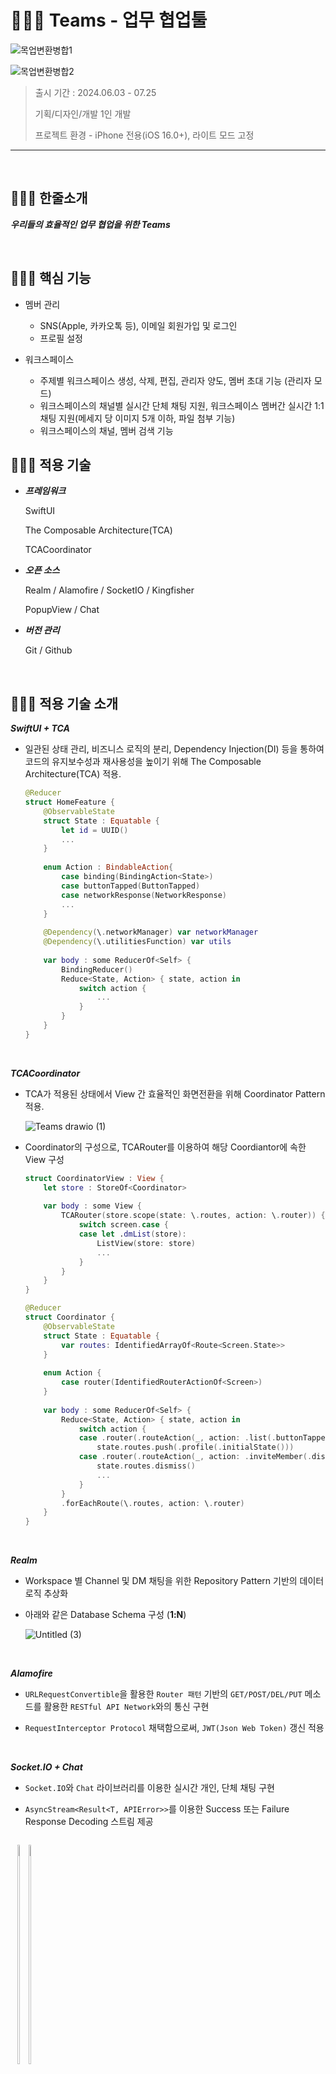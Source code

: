 # 👨🏻‍💻 Teams - 업무 협업툴

![목업변환병합1](https://github.com/user-attachments/assets/91789873-ccda-4004-b81b-8c90f91fbc46)

![목업변환병합2](https://github.com/user-attachments/assets/e137558b-64e5-447e-bdf9-a6204a828a89)

> 출시 기간 : 2024.06.03 - 07.25
>
> 기획/디자인/개발 1인 개발
>
> 프로젝트 환경 - iPhone 전용(iOS 16.0+), 라이트 모드 고정

---

<br>

## 👨🏻‍💻 **한줄소개**

***우리들의 효율적인 업무 협업을 위한 Teams***

<br>

## 👨🏻‍💻 **핵심 기능**

* 멤버 관리

    * SNS(Apple, 카카오톡 등), 이메일 회원가입 및 로그인
    * 프로필 설정

* 워크스페이스

    * 주제별 워크스페이스 생성, 삭제, 편집, 관리자 양도, 멤버 초대 기능 (관리자 모드)
    * 워크스페이스의 채널별 실시간 단체 채팅 지원, 워크스페이스 멤버간 실시간 1:1 채팅 지원(메세지 당 이미지 5개 이하, 파일 첨부 기능)
    * 워크스페이스의 채널, 멤버 검색 기능


## 👨🏻‍💻 **적용 기술**

* ***프레임워크***

    SwiftUI

    The Composable Architecture(TCA)
  
    TCACoordinator

* ***오픈 소스***

    Realm / Alamofire /	SocketIO / Kingfisher

    PopupView / Chat

* ***버전 관리***

    Git / Github

  <br>

## 👨🏻‍💻 **적용 기술 소개**

***SwiftUI + TCA***

* 일관된 상태 관리, 비즈니스 로직의 분리, Dependency Injection(DI) 등을 통하여 코드의 유지보수성과 재사용성을 높이기 위해 The Composable Architecture(TCA) 적용.

    ```swift 
    @Reducer
    struct HomeFeature {    
        @ObservableState
        struct State : Equatable {
            let id = UUID()
            ...
        }
        
        enum Action : BindableAction{
            case binding(BindingAction<State>)
            case buttonTapped(ButtonTapped)
            case networkResponse(NetworkResponse)
            ...
        }
        
        @Dependency(\.networkManager) var networkManager
        @Dependency(\.utilitiesFunction) var utils
        
        var body : some ReducerOf<Self> {
            BindingReducer()
            Reduce<State, Action> { state, action in
                switch action {
                    ...
                }
            }
        }   
    }
    ```

<br>

***TCACoordinator***

* TCA가 적용된 상태에서 View 간 효율적인 화면전환을 위해 Coordinator Pattern 적용.

    ![Teams drawio (1)](https://github.com/user-attachments/assets/dff306c1-c0bd-4f45-97e6-f015db31f147)

* Coordinator의 구성으로, TCARouter를 이용하여 해당 Coordiantor에 속한 View 구성

    ```swift
    struct CoordinatorView : View {
        let store : StoreOf<Coordinator>
        
        var body : some View {
            TCARouter(store.scope(state: \.routes, action: \.router)) { screen in
                switch screen.case {
                case let .dmList(store):
                    ListView(store: store)
                    ...
                }
            }
        }
    }

    @Reducer
    struct Coordinator {
        @ObservableState
        struct State : Equatable {
            var routes: IdentifiedArrayOf<Route<Screen.State>>
        }
        
        enum Action {
            case router(IdentifiedRouterActionOf<Screen>)
        }
        
        var body : some ReducerOf<Self> {
            Reduce<State, Action> { state, action in
                switch action {
                case .router(.routeAction(_, action: .list(.buttonTapped(.profileOpenTapped)))):
                    state.routes.push(.profile(.initialState()))   
                case .router(.routeAction(_, action: .inviteMember(.dismiss))):
                    state.routes.dismiss()
                    ...
                }
            }
            .forEachRoute(\.routes, action: \.router)
        }
    }

    ```

<br>

***Realm***

* Workspace 별 Channel 및 DM 채팅을 위한 Repository Pattern 기반의 데이터 로직 추상화

* 아래와 같은 Database Schema 구성 (**1:N**)
  
    ![Untitled (3)](https://github.com/user-attachments/assets/eadcb91f-390d-4af9-be39-6eddc196211b)


<br>

***Alamofire***

* `URLRequestConvertible`을 활용한 `Router 패턴` 기반의 `GET/POST/DEL/PUT` 메소드를 활용한 `RESTful API Network`와의 통신 구현

* `RequestInterceptor Protocol` 채택함으로써, `JWT(Json Web Token)` 갱신 적용

<br>

***Socket.IO + Chat***

* `Socket.IO`와 `Chat` 라이브러리를 이용한 실시간 개인, 단체 채팅 구현

* `AsyncStream<Result<T, APIError>>`를 이용한 Success 또는 Failure Response Decoding 스트림 제공

<p align="center" style="display: inline-block;">
  <img src="https://github.com/user-attachments/assets/ab8b4e27-f45e-428a-91cf-76007d62668a" width="30%" height="30%"/>
  <img src="https://github.com/user-attachments/assets/3c73f1b1-564b-4160-bc69-1032a387450e" width="30%" height="30%"/>
</p>


<br>

***PopupView***

* `PopupView` 라이브러리를 이용한 두 가지 형태의 `Toast Menu 구현`

<p align="center" style="display: inline-block;">
  <img src="https://github.com/user-attachments/assets/ae7e450c-ede5-43ff-9080-0c7eaaed8dd3" width="30%" height="30%"/>
  <img src="https://github.com/user-attachments/assets/1b8dbcf1-1eb6-4eeb-b42b-5dfdbab85be2" width="30%" height="30%"/>
</p>

<br>

## 👨🏻‍💻 트러블슈팅

### 1. Coordinator에 속한 View 간 Action 전달

* **문제 상황**

    > - 아래와 같은 구조로, SideMenuView와 EditView는 SideMenuCoordinator에 포함된 하위 View이며, SideMenuView에서 수정 Button을 클릭시, EditView가 Present되는 형태임.
    > - 또한, TCA는 단방향 아키텍처를 지향하며, TCACoordinator 또한 단방향 화면 전환을 목표로 View 간 양방향 소통이 아닌, Coordinator를 통한 단방향 화면전환을 지원함. 
    > - 이때, 각 View는 서로 독립적이므로 특정 View에서 발생한 Event를 전달받아 View를 Update 해야하는 문제가 발생.

    <p align="center">
      <img src="https://github.com/Jin0331/Teams/assets/42958809/03bca249-7e30-45cf-800b-001335699d91" width="45%" height="45%"/>
    </p>

* **해결 방법**

    1. 각 View는 무한 증식되지 않으므로 `IdentifiedArrayOf<Route<SideMenuScreen.State>>`와 같이, 각 View의 State를 관리하기 위하여 `IdentifiedArrayOf`를 사용하므로써 포함된 View에 대해 Identity 지정

    2. Identity를 지정하기 위해, `Identifiable` Protocol를 채택

        ```swift
        @Reducer(state: .equatable)
        enum SideMenuScreen {
            case sidemenu(SideMenuFeature)
            case workspaceAdd(WorkspaceAddFeature)
            case workspaceEdit(WorkspaceEditFeature)
        }
        extension SideMenuScreen.State: Identifiable {
            var id: ID {
                switch self {
                case .sidemenu:
                        .sidemenu
                case .workspaceAdd:
                        .workspaceAdd
                case .workspaceEdit:
                        .workspaceEdit
                }
            }
    
            enum ID: Identifiable {
                case sidemenu
                case workspaceAdd
                case workspaceEdit
    
                var id: ID { self }
            }
        }
        ```

    3. 또한, 각 View의 Event를 관리하기 위해, `IdentifiedRouterActionOf<SideMenuScreen>` 선언

    4. Coordinaotr의 Reducer에서 View 간 이벤트 전달할 수 있도록 구현
        ```swift
        var body : some ReducerOf<Self> {
            Reduce<State, Action> { state, action in
                switch action {
                    
                case .router(.routeAction(_, action: .sidemenu(.createWorkspaceTapped))):
                    state.routes.presentSheet(.workspaceAdd(.init()))
                    
                case let .router(.routeAction(_, action: .sidemenu(.workspaceEdit(workspace)))):
                    state.routes.presentSheet(.workspaceEdit(.init(workspaceID: workspace.id, workspaceImage: workspace.profileImageToUrl, workspaceName: workspace.name, workspaceDescription: workspace.description)))
                    
                case .router(.routeAction(_, action: .workspaceAdd(.dismiss))), .router(.routeAction(_, action: .workspaceEdit(.dismiss))):
                    state.routes.dismiss()
                
                case .router(.routeAction(_, action: .workspaceEdit(.editWorkspaceComplete))):
                    return .send(.router(.routeAction(id: .sidemenu, action: .sidemenu(.onAppear))))
                    
                default:
                    break
                }
                return .none
            }
        }
            .forEachRoute(\.routes, action: \.router)
        ```
<br>

### 2. TCA Action의 Effect에서 Complete 이후 send 추가적인 Action 이벤트 방출

* **문제 상황**

    > - 실시간 채팅 구현을 위해, Action 내부에서 Socket을 연결하고, Socket으로 부터 전달된 데이터를 다른 Action으로 보내는 과정에서 `An action was sent from a completed effect` 에러가 발생
    > - Task에서 Socket 연결 직후 Effect(`.run`) 구문이 종료되었지만, Action(`await send(.socket(.socketRecevieHandling(decodedData.toDomain()))`) 이벤트가 지속적으로 방출되는 비정상적인 현상이 나타남
    > - Socket이 정상적으로 연결되어 있으므로 양방향 통신으로 값을 지소적으로 받아오게 되고, 데이터 처리로직이 문제없이 수행되지만 TCA 프레임워크에서 관리할 수 없는 상태가 되어 해당 에러가 발생함

    ```swift
    case .socketReceive:
        return .run { [socket = state.socket] send in
            Task {
                state.socket.on(clientEvent: .connect) { data, ack in
                    print("socket connected", data, ack) }
            
                state.socket.on(clientEvent: .disconnect) { data, ack in
                    print("socket disconnected") }
            
                state.socket.on("channel") { dataArray, ack in
                    if let data = dataArray.first {
                        do {
                            let result = try JSONSerialization.data(withJSONObject: data)
                            let decodedData = try JSONDecoder().decode(ChannelChatResponseDTO.self, from: result)
                            await send(.socket(.socketRecevieHandling(decodedData.toDomain())))

                        } catch { }
                    }
                }
            }
        }
    ```

* **해결 방법**

    1.  Effect가 Socket 연결 이후에도 종료되지 않도록, 해당 구문을 `AsyncStream`으로 변경하여 비동기 Sequence로 적용 후 `for await`을 통해 Stream을 지속적으로 받을 수 있는 대기 상태로 변경.

    2. SocketIOManager 구성 후, 반환값을 `AsyncStream<Result<T, APIError>>`으로 설정

    ```swift
    # SocketIOManager 반환값 예시
    return AsyncStream { [weak self] continuation in
        guard let self else {
            continuation.yield(.failure(.unknown))
            self?.stopAndRemoveSocket()
            continuation.finish()
            return
        }
        print("AsyncStream Start")
        self.setupSocketHandlers(continuation: continuation, type: type, eventName: socketCase.eventName)
        socket?.connect()
        
        continuation.onTermination = { @Sendable _ in
            print("AsyncStream End")
            self.stopSocket()
        }
    }
    ```

    3. Effect가 종료되지 않게 `AsyncStream`을 지속적으로 처리 및 대기 상태를 유지하기 위해 `for await`을 통한 비동기 Stream 처리 구문 추가

    ```swift
    # Effect 내부
    case .socket(.socketConnect):
        return .run { [ channelID = state.channelCurrent.channelID ] send in
            let socketStream = await socketManager.connect(to: .channelChat(channelID: channelID), type: ChannelChatResponseDTO.self)
            for await stream in socketStream {
                switch stream {
                case let .success(response):
                    await send(.socket(.socketRecevieHandling(response.toDomain())))
                case let .failure(error):
                    let errorType = APIError.networkErrorType(error: error.errorDescription)
                    print(errorType, error)
                }
            }
        }
    ```
